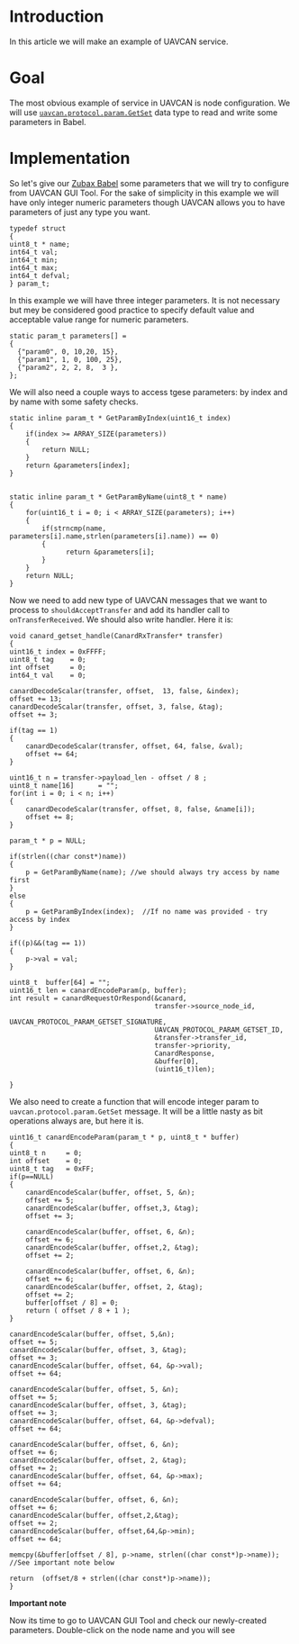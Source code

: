 # Introduction #
In this article we will make an example of UAVCAN service. 

# Goal #
The most obvious example of service in UAVCAN is node configuration. We will use [`uavcan.protocol.param.GetSet`](http://uavcan.org/Specification/7._List_of_standard_data_types/#getset) data type to read and write some parameters in Babel.

# Implementation #
So let's give our [Zubax Babel](https://zubax.com/products/babel) some parameters that we will try to configure from UAVCAN GUI Tool. For the sake of simplicity in this example we will have only integer numeric parameters though UAVCAN allows you to have parameters of just any type you want.

    typedef struct
    {
    uint8_t * name;
    int64_t val; 
    int64_t min;
    int64_t max;
    int64_t defval;
    } param_t;

In this example we will have three integer parameters. It is not necessary but mey be considered good practice to specify default value and acceptable value range for numeric parameters.

    static param_t parameters[] = 
    {
      {"param0", 0, 10,20, 15},
      {"param1", 1, 0, 100, 25},
      {"param2", 2, 2, 8,  3 },
    };
    
We will also need a couple ways to access tgese parameters: by index and by name with some safety checks. 

    static inline param_t * GetParamByIndex(uint16_t index)
    {
        if(index >= ARRAY_SIZE(parameters)) 
        {
            return NULL;
        }
        return &parameters[index];
    }
    

    static inline param_t * GetParamByName(uint8_t * name)
    {
        for(uint16_t i = 0; i < ARRAY_SIZE(parameters); i++)
        {
            if(strncmp(name, parameters[i].name,strlen(parameters[i].name)) == 0) 
            {
                  return &parameters[i];
            }
        }  
        return NULL;
    }
    
Now we need to add new type of UAVCAN messages that we want to process to `shouldAcceptTransfer` and add its handler call to `onTransferReceived`. We should also write handler. Here it is: 

    void canard_getset_handle(CanardRxTransfer* transfer)
    {
    uint16_t index = 0xFFFF;
    uint8_t tag    = 0;
    int offset     = 0;
    int64_t val    = 0;

    canardDecodeScalar(transfer, offset,  13, false, &index);
    offset += 13;
    canardDecodeScalar(transfer, offset, 3, false, &tag);
    offset += 3;

    if(tag == 1)
    {
        canardDecodeScalar(transfer, offset, 64, false, &val);
        offset += 64;
    } 

    uint16_t n = transfer->payload_len - offset / 8 ;
    uint8_t name[16]      = "";
    for(int i = 0; i < n; i++)
    {
        canardDecodeScalar(transfer, offset, 8, false, &name[i]);
        offset += 8;
    }

    param_t * p = NULL;

    if(strlen((char const*)name)) 
    {
        p = GetParamByName(name); //we should always try access by name first
    }
    else
    {
        p = GetParamByIndex(index);  //If no name was provided - try access by index
    }

    if((p)&&(tag == 1))
    {
        p->val = val;
    }

    uint8_t  buffer[64] = "";
    uint16_t len = canardEncodeParam(p, buffer);
    int result = canardRequestOrRespond(&canard,
                                        transfer->source_node_id,
                                        UAVCAN_PROTOCOL_PARAM_GETSET_SIGNATURE,
                                        UAVCAN_PROTOCOL_PARAM_GETSET_ID,
                                        &transfer->transfer_id,
                                        transfer->priority,
                                        CanardResponse,
                                        &buffer[0],
                                        (uint16_t)len);
  
    }


We also need to create a function that will encode integer param to `uavcan.protocol.param.GetSet` message. It will be a little nasty as bit operations always 
are, but here it is. 

    uint16_t canardEncodeParam(param_t * p, uint8_t * buffer)
    {
    uint8_t n     = 0;
    int offset    = 0;
    uint8_t tag   = 0xFF;
    if(p==NULL)
    {
        canardEncodeScalar(buffer, offset, 5, &n);
        offset += 5;
        canardEncodeScalar(buffer, offset,3, &tag);
        offset += 3;
        
        canardEncodeScalar(buffer, offset, 6, &n);
        offset += 6;
        canardEncodeScalar(buffer, offset,2, &tag);
        offset += 2;
        
        canardEncodeScalar(buffer, offset, 6, &n);
        offset += 6;
        canardEncodeScalar(buffer, offset, 2, &tag);
        offset += 2;
        buffer[offset / 8] = 0;
        return ( offset / 8 + 1 );
    }
    
    canardEncodeScalar(buffer, offset, 5,&n);
    offset += 5;
    canardEncodeScalar(buffer, offset, 3, &tag);
    offset += 3;
    canardEncodeScalar(buffer, offset, 64, &p->val);
    offset += 64;
    
    canardEncodeScalar(buffer, offset, 5, &n);
    offset += 5;
    canardEncodeScalar(buffer, offset, 3, &tag);
    offset += 3;
    canardEncodeScalar(buffer, offset, 64, &p->defval);
    offset += 64;
    
    canardEncodeScalar(buffer, offset, 6, &n);
    offset += 6;
    canardEncodeScalar(buffer, offset, 2, &tag);
    offset += 2;
    canardEncodeScalar(buffer, offset, 64, &p->max);
    offset += 64;
    
    canardEncodeScalar(buffer, offset, 6, &n);
    offset += 6;
    canardEncodeScalar(buffer, offset,2,&tag);
    offset += 2;
    canardEncodeScalar(buffer, offset,64,&p->min);
    offset += 64;
    
    memcpy(&buffer[offset / 8], p->name, strlen((char const*)p->name)); 
    //See important note below
    
    return  (offset/8 + strlen((char const*)p->name)); 
    }
**Important note** 

Now its time to go to UAVCAN GUI Tool and check our newly-created parameters. Double-click on the node name and you will see  